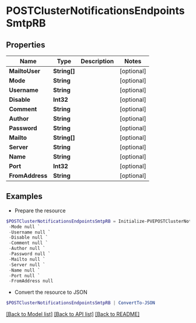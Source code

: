 # POSTClusterNotificationsEndpointsSmtpRB
## Properties

Name | Type | Description | Notes
------------ | ------------- | ------------- | -------------
**MailtoUser** | **String[]** |  | [optional] 
**Mode** | **String** |  | [optional] 
**Username** | **String** |  | [optional] 
**Disable** | **Int32** |  | [optional] 
**Comment** | **String** |  | [optional] 
**Author** | **String** |  | [optional] 
**Password** | **String** |  | [optional] 
**Mailto** | **String[]** |  | [optional] 
**Server** | **String** |  | [optional] 
**Name** | **String** |  | [optional] 
**Port** | **Int32** |  | [optional] 
**FromAddress** | **String** |  | [optional] 

## Examples

- Prepare the resource
```powershell
$POSTClusterNotificationsEndpointsSmtpRB = Initialize-PVEPOSTClusterNotificationsEndpointsSmtpRB  -MailtoUser null `
 -Mode null `
 -Username null `
 -Disable null `
 -Comment null `
 -Author null `
 -Password null `
 -Mailto null `
 -Server null `
 -Name null `
 -Port null `
 -FromAddress null
```

- Convert the resource to JSON
```powershell
$POSTClusterNotificationsEndpointsSmtpRB | ConvertTo-JSON
```

[[Back to Model list]](../README.md#documentation-for-models) [[Back to API list]](../README.md#documentation-for-api-endpoints) [[Back to README]](../README.md)

